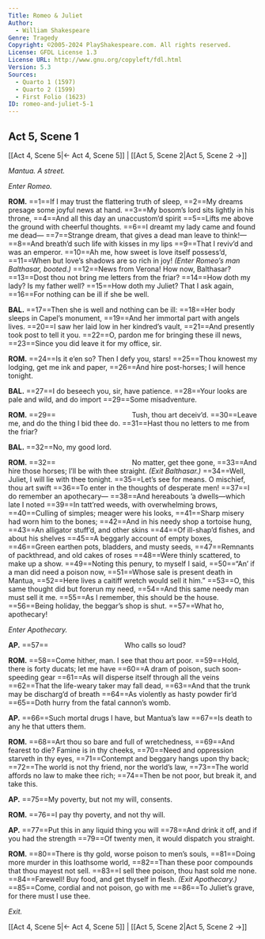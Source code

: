 ```yaml
---
Title: Romeo & Juliet
Author: 
  - William Shakespeare
Genre: Tragedy
Copyright: ©2005-2024 PlayShakespeare.com. All rights reserved.
License: GFDL License 1.3
License URL: http://www.gnu.org/copyleft/fdl.html
Version: 5.3
Sources:
  - Quarto 1 (1597)
  - Quarto 2 (1599)
  - First Folio (1623)
ID: romeo-and-juliet-5-1
---
```


## Act 5, Scene 1
[[Act 4, Scene 5|← Act 4, Scene 5]] | [[Act 5, Scene 2|Act 5, Scene 2 →]]

*Mantua. A street.*

*Enter Romeo.*

**ROM.**
==1==If I may trust the flattering truth of sleep,
==2==My dreams presage some joyful news at hand.
==3==My bosom’s lord sits lightly in his throne,
==4==And all this day an unaccustom’d spirit
==5==Lifts me above the ground with cheerful thoughts.
==6==I dreamt my lady came and found me dead⁠—
==7==Strange dream, that gives a dead man leave to think!⁠—
==8==And breath’d such life with kisses in my lips
==9==That I reviv’d and was an emperor.
==10==Ah me, how sweet is love itself possess’d,
==11==When but love’s shadows are so rich in joy!
*(Enter Romeo’s man Balthasar, booted.)*
==12==News from Verona! How now, Balthasar?
==13==Dost thou not bring me letters from the friar?
==14==How doth my lady? Is my father well?
==15==How doth my Juliet? That I ask again,
==16==For nothing can be ill if she be well.

**BAL.**
==17==Then she is well and nothing can be ill:
==18==Her body sleeps in Capel’s monument,
==19==And her immortal part with angels lives.
==20==I saw her laid low in her kindred’s vault,
==21==And presently took post to tell it you.
==22==O, pardon me for bringing these ill news,
==23==Since you did leave it for my office, sir.

**ROM.**
==24==Is it e’en so? Then I defy you, stars!
==25==Thou knowest my lodging, get me ink and paper,
==26==And hire post-horses; I will hence tonight.

**BAL.**
==27==I do beseech you, sir, have patience.
==28==Your looks are pale and wild, and do import
==29==Some misadventure.

**ROM.**
==29==           Tush, thou art deceiv’d.
==30==Leave me, and do the thing I bid thee do.
==31==Hast thou no letters to me from the friar?

**BAL.**
==32==No, my good lord.

**ROM.**
==32==           No matter, get thee gone,
==33==And hire those horses; I’ll be with thee straight.
*(Exit Balthasar.)*
==34==Well, Juliet, I will lie with thee tonight.
==35==Let’s see for means. O mischief, thou art swift
==36==To enter in the thoughts of desperate men!
==37==I do remember an apothecary⁠—
==38==And hereabouts ’a dwells—which late I noted
==39==In tatt’red weeds, with overwhelming brows,
==40==Culling of simples; meager were his looks,
==41==Sharp misery had worn him to the bones;
==42==And in his needy shop a tortoise hung,
==43==An alligator stuff’d, and other skins
==44==Of ill-shap’d fishes, and about his shelves
==45==A beggarly account of empty boxes,
==46==Green earthen pots, bladders, and musty seeds,
==47==Remnants of packthread, and old cakes of roses
==48==Were thinly scattered, to make up a show.
==49==Noting this penury, to myself I said,
==50==“An’ if a man did need a poison now,
==51==Whose sale is present death in Mantua,
==52==Here lives a caitiff wretch would sell it him.”
==53==O, this same thought did but forerun my need,
==54==And this same needy man must sell it me.
==55==As I remember, this should be the house.
==56==Being holiday, the beggar’s shop is shut.
==57==What ho, apothecary!

*Enter Apothecary.*

**AP.**
==57==           Who calls so loud?

**ROM.**
==58==Come hither, man. I see that thou art poor.
==59==Hold, there is forty ducats; let me have
==60==A dram of poison, such soon-speeding gear
==61==As will disperse itself through all the veins
==62==That the life-weary taker may fall dead,
==63==And that the trunk may be discharg’d of breath
==64==As violently as hasty powder fir’d
==65==Doth hurry from the fatal cannon’s womb.

**AP.**
==66==Such mortal drugs I have, but Mantua’s law
==67==Is death to any he that utters them.

**ROM.**
==68==Art thou so bare and full of wretchedness,
==69==And fearest to die? Famine is in thy cheeks,
==70==Need and oppression starveth in thy eyes,
==71==Contempt and beggary hangs upon thy back;
==72==The world is not thy friend, nor the world’s law,
==73==The world affords no law to make thee rich;
==74==Then be not poor, but break it, and take this.

**AP.**
==75==My poverty, but not my will, consents.

**ROM.**
==76==I pay thy poverty, and not thy will.

**AP.**
==77==Put this in any liquid thing you will
==78==And drink it off, and if you had the strength
==79==Of twenty men, it would dispatch you straight.

**ROM.**
==80==There is thy gold, worse poison to men’s souls,
==81==Doing more murder in this loathsome world,
==82==Than these poor compounds that thou mayest not sell.
==83==I sell thee poison, thou hast sold me none.
==84==Farewell! Buy food, and get thyself in flesh.
*(Exit Apothecary.)*
==85==Come, cordial and not poison, go with me
==86==To Juliet’s grave, for there must I use thee.

*Exit.*

[[Act 4, Scene 5|← Act 4, Scene 5]] | [[Act 5, Scene 2|Act 5, Scene 2 →]]